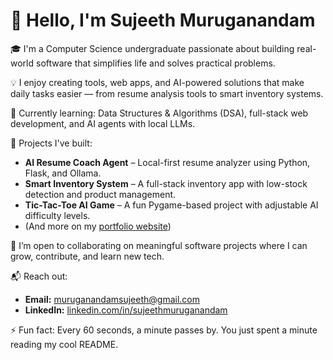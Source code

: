 # 👋 Hello, I'm Sujeeth Muruganandam

🎓 I'm a Computer Science undergraduate passionate about building real-world software that simplifies life and solves practical problems.

💡 I enjoy creating tools, web apps, and AI-powered solutions that make daily tasks easier — from resume analysis tools to smart inventory systems.

🌱 Currently learning: Data Structures & Algorithms (DSA), full-stack web development, and AI agents with local LLMs.

🚀 Projects I've built:
- **AI Resume Coach Agent** – Local-first resume analyzer using Python, Flask, and Ollama.
- **Smart Inventory System** – A full-stack inventory app with low-stock detection and product management.
- **Tic-Tac-Toe AI Game** – A fun Pygame-based project with adjustable AI difficulty levels.
- (And more on my [portfolio website](https://sujeethmuru.github.io/SujeethPortfolioWebsite/))

🤝 I’m open to collaborating on meaningful software projects where I can grow, contribute, and learn new tech.

📬 Reach out:
- **Email:** muruganandamsujeeth@gmail.com  
- **LinkedIn:** [linkedin.com/in/sujeethmuruganandam](https://linkedin.com/in/sujeethmuruganandam)

⚡ Fun fact: Every 60 seconds, a minute passes by. You just spent a minute reading my cool README.


<!---
SujeethMuru/SujeethMuru is a ✨ special ✨ repository because its `README.md` (this file) appears on your GitHub profile.
You can click the Preview link to take a look at your changes.
--->
